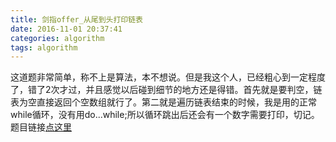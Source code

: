 ```yaml
---
title: 剑指offer_从尾到头打印链表
date: 2016-11-01 20:37:41
categories: algorithm
tags: algorithm
---
```

这道题非常简单，称不上是算法，本不想说。但是我这个人，已经粗心到一定程度了，错了2次才过，并且感觉以后碰到细节的地方还是得错。首先就是要判空，链表为空直接返回个空数组就行了。第二就是遍历链表结束的时候，我是用的正常while循环，没有用do...while;所以循环跳出后还会有一个数字需要打印，切记。题目链接[点这里](http://www.nowcoder.com/ta/coding-interviews?page=1)